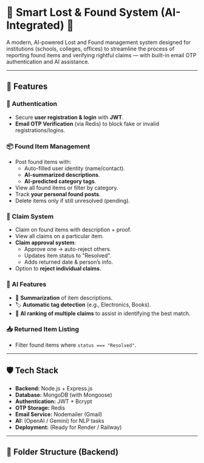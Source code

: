 # 🧠 Smart Lost & Found System (AI-Integrated) 🎒

A modern, AI-powered Lost and Found management system designed for institutions (schools, colleges, offices) to streamline the process of reporting found items and verifying rightful claims — with built-in email OTP authentication and AI assistance.

---

## 🚀 Features

### 🔐 Authentication
- Secure **user registration & login** with **JWT**.
- **Email OTP Verification** (via Redis) to block fake or invalid registrations/logins.

### 📦 Found Item Management
- Post found items with:
  - Auto-filled user identity (name/contact).
  - **AI-summarized descriptions**.
  - **AI-predicted category tags**.
- View all found items or filter by category.
- Track **your personal found posts**.
- Delete items only if still unresolved (pending).

### 📨 Claim System
- Claim on found items with description + proof.
- View all claims on a particular item.
- **Claim approval system**:
  - Approve one → auto-reject others.
  - Updates item status to "Resolved".
  - Adds returned date & person’s info.
- Option to **reject individual claims**.

### 🧠 AI Features
- 💬 **Summarization** of item descriptions.
- 🏷️ **Automatic tag detection** (e.g., Electronics, Books).
- 🤖 **AI ranking of multiple claims** to assist in identifying the best match.

### 📥 Returned Item Listing
- Filter found items where `status === "Resolved"`.

---

## 🛡️ Tech Stack

- **Backend:** Node.js + Express.js
- **Database:** MongoDB (with Mongoose)
- **Authentication:** JWT + Bcrypt
- **OTP Storage:** Redis
- **Email Service:** Nodemailer (Gmail)
- **AI:** (OpenAI / Gemini) for NLP tasks
- **Deployment:** (Ready for Render / Railway)

---

## 🧩 Folder Structure (Backend)

